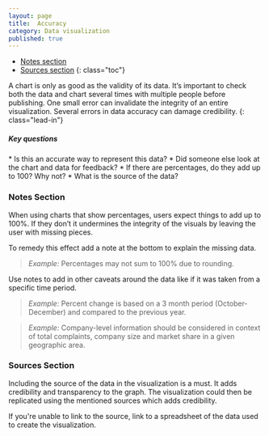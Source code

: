 ```yaml
---
layout: page
title:  Accuracy
category: Data visualization
published: true
---
```


- [Notes section](#notes-section)
- [Sources section](#sources-section)
 {: class="toc"}


A chart is only as good as the validity of its data. It’s important to check
both the data and chart several times with multiple people before publishing.
One small error can invalidate the integrity of an entire visualization.
Several errors in data accuracy can damage credibility.
{: class="lead-in"}

<h5>Key questions</h5>
* Is this an accurate way to represent this data?
* Did someone else look at the chart and data for feedback?
* If there are percentages, do they add up to 100? Why not?
* What is the source of the data?

<h3 id="notes-section">Notes Section</h3>
When using charts that show percentages, users expect things to add up to 100%.
If they don’t it undermines the integrity of the visuals by leaving the user
with missing pieces.

To remedy this effect add a note at the bottom to explain the missing data.

> _Example:_ Percentages may not sum to 100% due to rounding.

Use notes to add in other caveats around the data like if it was taken from a
specific time period.

> _Example:_ Percent change is based on a 3 month period (October-December) and
compared to the previous year.

> _Example:_ Company-level information should be considered in context of total
complaints, company size and market share in a given geographic area.

<h3 id="sources-section">Sources Section</h3>
Including the source of the data in the visualization is a must. It adds
credibility and transparency to the graph. The visualization could then be
replicated using the mentioned sources which adds credibility.

If you're unable to link to the source, link to a spreadsheet of the data used  
to create the visualization.
